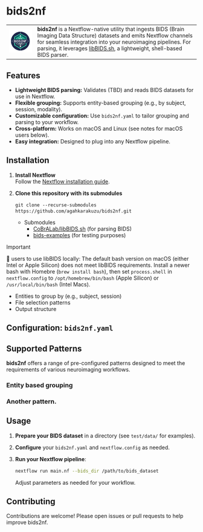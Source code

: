 # bids2nf

<table>
  <tr>
    <td><img src="logo.png" alt="bids2nf logo" width="300"/></td>
    <td>
      <b>bids2nf</b> is a Nextflow-native utility that ingests BIDS (Brain Imaging Data Structure) datasets and emits Nextflow channels for seamless integration into your neuroimaging pipelines. For parsing, it leverages <a href="https://github.com/CoBrALab/libBIDS.sh">libBIDS.sh</a>, a lightweight, shell-based BIDS parser.
    </td>
  </tr>
</table>


## Features

- **Lightweight BIDS parsing:** Validates (TBD) and reads BIDS datasets for use in Nextflow.
- **Flexible grouping:** Supports entity-based grouping (e.g., by subject, session, modality).
- **Customizable configuration:** Use `bids2nf.yaml` to tailor grouping and parsing to your workflow.
- **Cross-platform:** Works on macOS and Linux (see notes for macOS users below).
- **Easy integration:** Designed to plug into any Nextflow pipeline.


## Installation

1. **Install Nextflow**  
   Follow the [Nextflow installation guide](https://www.nextflow.io/docs/stable/install.html).

2. **Clone this repository with its submodules**
   ```
   git clone --recurse-submodules https://github.com/agahkarakuzu/bids2nf.git
   ```
    * Submodules
        * [CoBrALab/libBIDS.sh](https://github.com/CoBrALab/libBIDS.sh)   (for parsing BIDS)
        * [bids-examples](https://github.com/bids-standard/bids-examples) (for testing purposes)

> [!IMPORTANT]
> 🍎 users to use libBIDS locally:  The default bash version on macOS (either Intel or Apple Silicon) does not meet libBIDS requirements. Install a newer bash with Homebre (`brew install bash`), then set `process.shell` in `nextflow.config` to `/opt/homebrew/bin/bash` (Apple Silicon) or `/usr/local/bin/bash` (Intel Macs).

- Entities to group by (e.g., subject, session)
- File selection patterns
- Output structure

## Configuration: `bids2nf.yaml`


## Supported Patterns

**bids2nf** offers a range of pre-configured patterns designed to meet the requirements of various neuroimaging workflows.

### Entity based grouping

### Another pattern.

## Usage

1. **Prepare your BIDS dataset** in a directory (see `test/data/` for examples).
2. **Configure** your `bids2nf.yaml` and `nextflow.config` as needed.
3. **Run your Nextflow pipeline**:
   ```bash
   nextflow run main.nf --bids_dir /path/to/bids_dataset
   ```
   
   Adjust parameters as needed for your workflow.

## Contributing

Contributions are welcome! Please open issues or pull requests to help improve bids2nf.